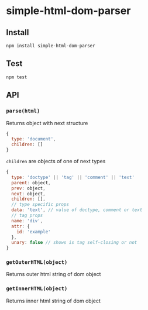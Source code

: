# simple-html-dom-parser

## Install
`npm install simple-html-dom-parser`

## Test
`npm test`

## API

### `parse(html)`
Returns object with next structure
```javascript
{
  type: 'document',
  children: []
}
```
`children` are objects of one of next types
```javascript
{
  type: 'doctype' || 'tag' || 'comment' || 'text'
  parent: object,
  prev: object,
  next: object,
  children: [],
  // type specific props
  data: 'text', // value of doctype, comment or text
  // tag props
  name: 'div',
  attr: {
    id: 'example'
  },
  unary: false // shows is tag self-closing or not
}
```

### `getOuterHTML(object)`
Returns outer html string of dom object

### `getInnerHTML(object)`
Returns inner html string of dom object
